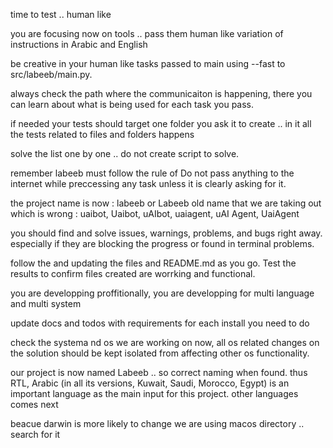 time to test .. human like

you are focusing now on tools .. 
pass them human like variation of instructions in Arabic and English

be creative in your human like tasks passed to main using --fast to src/labeeb/main.py.

always check the path where the communicaiton is happening, there you can learn about what is being used for each task you pass.

if needed your tests should target one folder you ask it to create .. in it all the tests related to files and folders happens

solve the list one by one .. do not create script to solve.

remember labeeb must follow the rule of Do not pass anything to the internet while preccessing any task unless it is clearly asking for it.

the project name is now : labeeb or Labeeb
old name that we are taking out which is wrong : uaibot, Uaibot, uAIbot, uaiagent, uAI Agent, UaiAgent

you should find and  solve
issues, warnings, problems, and bugs right away.
especially if they are blocking the progress or found in terminal problems.

follow the   and updating the  files and README.md as you go. Test the results to confirm files created are worrking and functional.

you are developping proffitionally, you are developping for multi language and multi system

update docs and todos with requirements for each install you need to do

check the systema nd os we are working on now, all os related  changes on the solution should be kept isolated from affecting other os functionality.

our project is now named Labeeb .. so correct naming when found. thus RTL, Arabic (in all its versions, Kuwait, Saudi, Morocco, Egypt) is an important language as the main input for this project.  other languages comes next

beacue darwin is more likely to change we are using macos directory .. search for it 